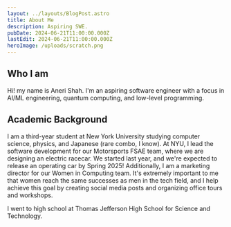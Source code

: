 ```yaml
---
layout: ../layouts/BlogPost.astro
title: About Me
description: Aspiring SWE.
pubDate: 2024-06-21T11:00:00.000Z
lastEdit: 2024-06-21T11:00:00.000Z
heroImage: /uploads/scratch.png
---
```


## Who I am

Hi! my name is Aneri Shah. I'm an aspiring software engineer with a focus in AI/ML engineering, quantum computing, and low-level programming.

## Academic Background

I am a third-year student at New York University studying computer science, physics, and Japanese (rare combo, I know). At NYU, I lead the software development for our Motorsports FSAE team, where we are designing an electric racecar. We started last year, and we're expected to release an operating car by Spring 2025! Additionally, I am a marketing director for our Women in Computing team. It's extremely important to me that women reach the same successes as men in the tech field, and I help achieve this goal by creating social media posts and organizing office tours and workshops. 

I went to high school at Thomas Jefferson High School for Science and Technology.

